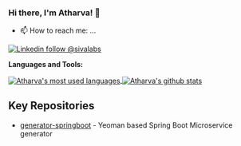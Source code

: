### Hi there, I'm Atharva! 👋

- 📫 How to reach me: ...

[![Linkedin follow @sivalabs](https://img.shields.io/badge/-AtharvaKambli-blue?style=flat-square&logo=Linkedin&logoColor=white&link=https://www.linkedin.com/in/atharvakambli/)](https://www.linkedin.com/in/atharvakambli/) &nbsp;

<!--
**Atharva-Kambli/Atharva-Kambli** is a ✨ _special_ ✨ repository because its `README.md` (this file) appears on your GitHub profile.

Here are some ideas to get you started:

- 🔭 I’m currently working on ...
- 🌱 I’m currently learning ...
- 👯 I’m looking to collaborate on ...
- 🤔 I’m looking for help with ...
- 💬 Ask me about ...
- 📫 How to reach me: ...
- 😄 Pronouns: ...
- ⚡ Fun fact: ...
-->


**Languages and Tools:**  

<a href="https://github.com/Atharva-Kambli">
  <img align="center" src="https://github-readme-stats.vercel.app/api/top-langs/?username=sivaprasadreddy&theme=light&count_private=true&layout=compact" alt="Atharva's most used languages" />
</a>
<a href="https://github.com/Atharva-Kambli">
 <img align="center" src="https://github-readme-stats.vercel.app/api?username=Atharva-Kambli&show_icons=true&theme=light&line_height=27&include_all_commits=true&count_private=true&hide=issues,prs,contribs" alt="Atharva's github stats"/>
</a>

<br/>

## Key Repositories

* [generator-springboot](https://github.com/sivaprasadreddy/generator-springboot) - Yeoman based Spring Boot Microservice generator
